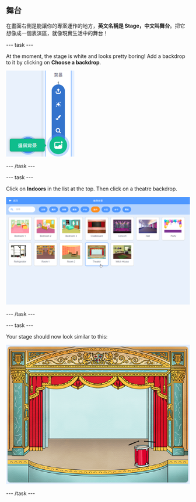 ## 舞台

在畫面右側是能讓你的專案運作的地方，**英文名稱是 Stage，中文叫舞台**。把它想像成一個表演區，就像現實生活中的舞台！

\--- task \---

At the moment, the stage is white and looks pretty boring! Add a backdrop to it by clicking on **Choose a backdrop**.

![screenshot](images/band-stage-choose.png)

\--- /task \---

\--- task \---

Click on **Indoors** in the list at the top. Then click on a theatre backdrop.

![screenshot](images/band-backdrop.png)

\--- /task \---

\--- task \---

Your stage should now look similar to this:

![screenshot](images/band-stage.png)

\--- /task \---